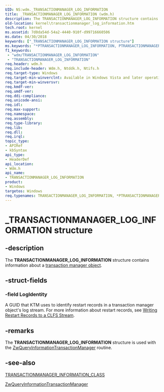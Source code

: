 ```yaml
---
UID: NS:wdm._TRANSACTIONMANAGER_LOG_INFORMATION
title: _TRANSACTIONMANAGER_LOG_INFORMATION (wdm.h)
description: The TRANSACTIONMANAGER_LOG_INFORMATION structure contains information about a transaction manager object.
old-location: kernel\transactionmanager_log_information.htm
tech.root: kernel
ms.assetid: 7d0da54d-54a2-4440-910f-d99716660506
ms.date: 04/30/2018
keywords: ["_TRANSACTIONMANAGER_LOG_INFORMATION structure"]
ms.keywords: "*PTRANSACTIONMANAGER_LOG_INFORMATION, PTRANSACTIONMANAGER_LOG_INFORMATION, PTRANSACTIONMANAGER_LOG_INFORMATION structure pointer [Kernel-Mode Driver Architecture], TRANSACTIONMANAGER_LOG_INFORMATION, TRANSACTIONMANAGER_LOG_INFORMATION structure [Kernel-Mode Driver Architecture], _TRANSACTIONMANAGER_LOG_INFORMATION, kernel.transactionmanager_log_information, ktm_ref_3cdc0767-5078-43dc-8a25-3e90a4a1483a.xml, wdm/PTRANSACTIONMANAGER_LOG_INFORMATION, wdm/TRANSACTIONMANAGER_LOG_INFORMATION"
f1_keywords:
 - "wdm/TRANSACTIONMANAGER_LOG_INFORMATION"
 - "TRANSACTIONMANAGER_LOG_INFORMATION"
req.header: wdm.h
req.include-header: Wdm.h, Ntddk.h, Ntifs.h
req.target-type: Windows
req.target-min-winverclnt: Available in Windows Vista and later operating system versions.
req.target-min-winversvr: 
req.kmdf-ver: 
req.umdf-ver: 
req.ddi-compliance: 
req.unicode-ansi: 
req.idl: 
req.max-support: 
req.namespace: 
req.assembly: 
req.type-library: 
req.lib: 
req.dll: 
req.irql: 
topic_type:
- APIRef
- kbSyntax
api_type:
- HeaderDef
api_location:
- Wdm.h
api_name:
- TRANSACTIONMANAGER_LOG_INFORMATION
product:
- Windows
targetos: Windows
req.typenames: TRANSACTIONMANAGER_LOG_INFORMATION, *PTRANSACTIONMANAGER_LOG_INFORMATION
---
```


# _TRANSACTIONMANAGER_LOG_INFORMATION structure


## -description


The <b>TRANSACTIONMANAGER_LOG_INFORMATION</b> structure contains information about a <a href="https://docs.microsoft.com/windows-hardware/drivers/kernel/transaction-manager-objects">transaction manager object</a>.


## -struct-fields




### -field LogIdentity

A GUID that KTM uses to identify restart records in a transaction manager object's log stream. For more information about restart records, see <a href="https://docs.microsoft.com/windows-hardware/drivers/kernel/writing-restart-records-to-a-clfs-stream">Writing Restart Records to a CLFS Stream</a>.


## -remarks



The <b>TRANSACTIONMANAGER_LOG_INFORMATION</b> structure is used with the <a href="https://docs.microsoft.com/windows-hardware/drivers/ddi/wdm/nf-wdm-ntqueryinformationtransactionmanager">ZwQueryInformationTransactionManager</a> routine.




## -see-also




<a href="https://docs.microsoft.com/windows-hardware/drivers/ddi/wdm/ne-wdm-_transactionmanager_information_class">TRANSACTIONMANAGER_INFORMATION_CLASS</a>



<a href="https://docs.microsoft.com/windows-hardware/drivers/ddi/wdm/nf-wdm-ntqueryinformationtransactionmanager">ZwQueryInformationTransactionManager</a>
 

 

